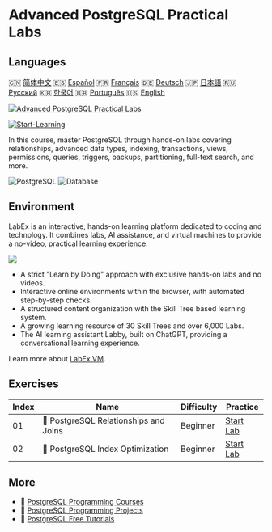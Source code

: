 # Advanced PostgreSQL Practical Labs

## Languages

🇨🇳 [简体中文](README_zh.md) 🇪🇸 [Español](README_es.md) 🇫🇷 [Français](README_fr.md) 🇩🇪 [Deutsch](README_de.md) 🇯🇵 [日本語](README_ja.md) 🇷🇺 [Русский](README_ru.md) 🇰🇷 [한국어](README_ko.md) 🇧🇷 [Português](README_pt.md) 🇺🇸 [English](README.md) 

[![Advanced PostgreSQL Practical Labs](https://cover-creator.labex.io/advanced-postgresql-practical-labs.png)](https://labex.io/courses/advanced-postgresql-practical-labs)

[![Start-Learning](https://img.shields.io/badge/Start-Learning-whitesmoke?style=for-the-badge)](https://labex.io/courses/advanced-postgresql-practical-labs)

In this course, master PostgreSQL through hands-on labs covering relationships, advanced data types, indexing, transactions, views, permissions, queries, triggers, backups, partitioning, full-text search, and more.

![PostgreSQL](https://img.shields.io/badge/PostgreSQL-whitesmoke?style=for-the-badge&logo=postgresql)
![Database](https://img.shields.io/badge/Database-whitesmoke?style=for-the-badge&logo=database)


## Environment

LabEx is an interactive, hands-on learning platform dedicated to coding and technology. It combines labs, AI assistance, and virtual machines to provide a no-video, practical learning experience.

![](https://tutorial-screenshot.getvm.io/images/vm-1725247253.png)

- A strict "Learn by Doing" approach with exclusive hands-on labs and no videos.
- Interactive online environments within the browser, with automated step-by-step checks.
- A structured content organization with the Skill Tree based learning system.
- A growing learning resource of 30 Skill Trees and over 6,000 Labs.
- The AI learning assistant Labby, built on ChatGPT, providing a conversational learning experience.

Learn more about [LabEx VM](https://support.labex.io/using-labex/virtual-machine).

## Exercises

|   Index | Name                                  | Difficulty   | Practice                                                                                                                             |
|---------|---------------------------------------|--------------|--------------------------------------------------------------------------------------------------------------------------------------|
|      01 | 📖 PostgreSQL Relationships and Joins | Beginner     | <a target='_blank' href='https://labex.io/tutorials/postgresql-postgresql-relationships-and-joins-550959'>Start Lab</a>              |
|      02 | 📖 PostgreSQL Index Optimization      | Beginner     | <a target='_blank' href='https://labex.io/tutorials/postgresql-data-filtering-and-simple-queries-in-postgresql-550955'>Start Lab</a> |

## More

- 🔗 [PostgreSQL Programming Courses](https://github.com/labex-labs/awesome-programming-courses)
- 🔗 [PostgreSQL Programming Projects](https://github.com/labex-labs/awesome-programming-projects)
- 🔗 [PostgreSQL Free Tutorials](https://github.com/labex-labs/postgresql-free-tutorials)

